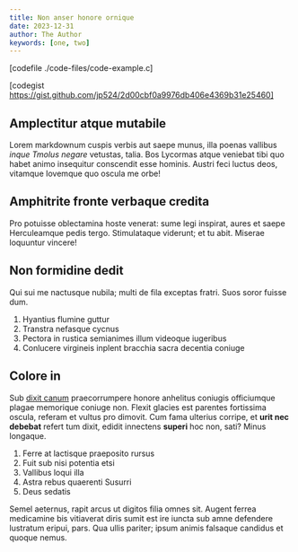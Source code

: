 ```yaml
---
title: Non anser honore ornique
date: 2023-12-31
author: The Author
keywords: [one, two]
---
```


[codefile ./code-files/code-example.c]

[codegist https://gist.github.com/jp524/2d00cbf0a9976db406e4369b31e25460]

## Amplectitur atque mutabile

Lorem markdownum cuspis verbis aut saepe munus, illa poenas vallibus *inque
Tmolus negare* vetustas, talia. Bos Lycormas atque veniebat tibi quo habet animo
insequitur conscendit esse hominis. Austri feci luctus deos, vitamque Iovemque
quo oscula me orbe!

## Amphitrite fronte verbaque credita

Pro potuisse oblectamina hoste venerat: sume legi inspirat, aures et saepe
Herculeamque pedis tergo. Stimulataque viderunt; et tu abit. Miserae loquuntur
vincere!

## Non formidine dedit

Qui sui me nactusque nubila; multi de fila exceptas fratri. Suos soror fuisse
dum.

1. Hyantius flumine guttur
2. Transtra nefasque cycnus
3. Pectora in rustica semianimes illum videoque iugeribus
4. Conlucere virgineis inplent bracchia sacra decentia coniuge

## Colore in

Sub [dixit canum](http://sustulitaurora.org/si-nymphae) praecorrumpere honore
anhelitus coniugis officiumque plagae memorique coniuge non. Flexit glacies est
parentes fortissima oscula, referam et vultus pro dimovit. Cum fama ulterius
corripe, et **urit nec debebat** refert tum dixit, edidit innectens **superi**
hoc non, sati? Minus longaque.

1. Ferre at lactisque praeposito rursus
2. Fuit sub nisi potentia etsi
3. Vallibus loqui illa
4. Astra rebus quaerenti Susurri
5. Deus sedatis

Semel aeternus, rapit arcus ut digitos filia omnes sit. Augent ferrea medicamine
bis vitiaverat diris sumit est ire iuncta sub amne defendere lustratum eripui,
pars. Qua ullis pariter; ipsum animis falsaque candidus et quoque nemus.

